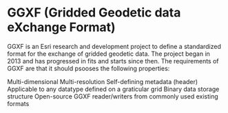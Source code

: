 # GGXF (Gridded Geodetic data eXchange Format)

GGXF is an Esri research and development project to define a standardized format for the exchange of gridded geodetic data. The project began in 2013 and has progressed in fits and starts since then. The requirements of GGXF are that it should psooses the following properties:

Multi-dimensional
Multi-resolution
Self-defining metadata (header)
Applicable to any datatype defined on a graticular grid
Binary data storage structure
Open-source GGXF reader/writers from commonly used existing formats

